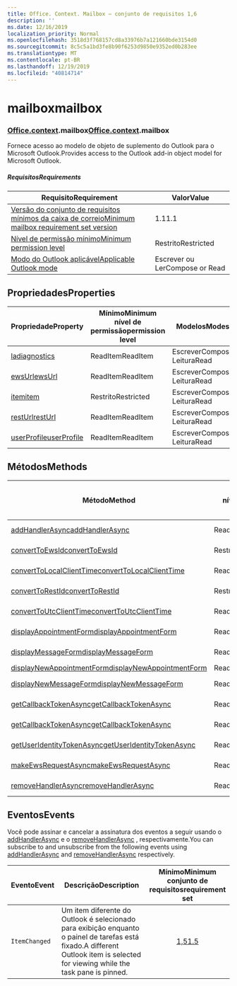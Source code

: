 ```yaml
---
title: Office. Context. Mailbox – conjunto de requisitos 1,6
description: ''
ms.date: 12/16/2019
localization_priority: Normal
ms.openlocfilehash: 3518d3f768157cd8a33976b7a121660bde3154d0
ms.sourcegitcommit: 8c5c5a1bd3fe8b90f6253d9850e9352ed0b283ee
ms.translationtype: MT
ms.contentlocale: pt-BR
ms.lasthandoff: 12/19/2019
ms.locfileid: "40814714"
---
```

# <a name="mailbox"></a><span data-ttu-id="ea778-102">mailbox</span><span class="sxs-lookup"><span data-stu-id="ea778-102">mailbox</span></span>

### <a name="officeofficemdcontextofficecontextmdmailbox"></a><span data-ttu-id="ea778-103">[Office](office.md)[.context](office.context.md).mailbox</span><span class="sxs-lookup"><span data-stu-id="ea778-103">[Office](office.md)[.context](office.context.md).mailbox</span></span>

<span data-ttu-id="ea778-104">Fornece acesso ao modelo de objeto de suplemento do Outlook para o Microsoft Outlook.</span><span class="sxs-lookup"><span data-stu-id="ea778-104">Provides access to the Outlook add-in object model for Microsoft Outlook.</span></span>

##### <a name="requirements"></a><span data-ttu-id="ea778-105">Requisitos</span><span class="sxs-lookup"><span data-stu-id="ea778-105">Requirements</span></span>

|<span data-ttu-id="ea778-106">Requisito</span><span class="sxs-lookup"><span data-stu-id="ea778-106">Requirement</span></span>| <span data-ttu-id="ea778-107">Valor</span><span class="sxs-lookup"><span data-stu-id="ea778-107">Value</span></span>|
|---|---|
|[<span data-ttu-id="ea778-108">Versão do conjunto de requisitos mínimos da caixa de correio</span><span class="sxs-lookup"><span data-stu-id="ea778-108">Minimum mailbox requirement set version</span></span>](../../requirement-sets/outlook-api-requirement-sets.md)| <span data-ttu-id="ea778-109">1.1</span><span class="sxs-lookup"><span data-stu-id="ea778-109">1.1</span></span>|
|[<span data-ttu-id="ea778-110">Nível de permissão mínimo</span><span class="sxs-lookup"><span data-stu-id="ea778-110">Minimum permission level</span></span>](/outlook/add-ins/understanding-outlook-add-in-permissions)| <span data-ttu-id="ea778-111">Restrito</span><span class="sxs-lookup"><span data-stu-id="ea778-111">Restricted</span></span>|
|[<span data-ttu-id="ea778-112">Modo do Outlook aplicável</span><span class="sxs-lookup"><span data-stu-id="ea778-112">Applicable Outlook mode</span></span>](/outlook/add-ins/#extension-points)| <span data-ttu-id="ea778-113">Escrever ou Ler</span><span class="sxs-lookup"><span data-stu-id="ea778-113">Compose or Read</span></span>|

## <a name="properties"></a><span data-ttu-id="ea778-114">Propriedades</span><span class="sxs-lookup"><span data-stu-id="ea778-114">Properties</span></span>

| <span data-ttu-id="ea778-115">Propriedade</span><span class="sxs-lookup"><span data-stu-id="ea778-115">Property</span></span> | <span data-ttu-id="ea778-116">Mínimo</span><span class="sxs-lookup"><span data-stu-id="ea778-116">Minimum</span></span><br><span data-ttu-id="ea778-117">nível de permissão</span><span class="sxs-lookup"><span data-stu-id="ea778-117">permission level</span></span> | <span data-ttu-id="ea778-118">Modelos</span><span class="sxs-lookup"><span data-stu-id="ea778-118">Modes</span></span> | <span data-ttu-id="ea778-119">Tipo de retorno</span><span class="sxs-lookup"><span data-stu-id="ea778-119">Return type</span></span> | <span data-ttu-id="ea778-120">Mínimo</span><span class="sxs-lookup"><span data-stu-id="ea778-120">Minimum</span></span><br><span data-ttu-id="ea778-121">conjunto de requisitos</span><span class="sxs-lookup"><span data-stu-id="ea778-121">requirement set</span></span> |
|---|---|---|---|:---:|
| [<span data-ttu-id="ea778-122">la</span><span class="sxs-lookup"><span data-stu-id="ea778-122">diagnostics</span></span>](office.context.mailbox.diagnostics.md) | <span data-ttu-id="ea778-123">ReadItem</span><span class="sxs-lookup"><span data-stu-id="ea778-123">ReadItem</span></span> | <span data-ttu-id="ea778-124">Escrever</span><span class="sxs-lookup"><span data-stu-id="ea778-124">Compose</span></span><br><span data-ttu-id="ea778-125">Leitura</span><span class="sxs-lookup"><span data-stu-id="ea778-125">Read</span></span> | [<span data-ttu-id="ea778-126">La</span><span class="sxs-lookup"><span data-stu-id="ea778-126">Diagnostics</span></span>](/javascript/api/outlook/office.diagnostics?view=outlook-js-1.6) | [<span data-ttu-id="ea778-127">1.1</span><span class="sxs-lookup"><span data-stu-id="ea778-127">1.1</span></span>](../requirement-set-1.1/outlook-requirement-set-1.1.md) |
| [<span data-ttu-id="ea778-128">ewsUrl</span><span class="sxs-lookup"><span data-stu-id="ea778-128">ewsUrl</span></span>](/javascript/api/outlook/office.mailbox?view=outlook-js-1.6#ewsurl) | <span data-ttu-id="ea778-129">ReadItem</span><span class="sxs-lookup"><span data-stu-id="ea778-129">ReadItem</span></span> | <span data-ttu-id="ea778-130">Escrever</span><span class="sxs-lookup"><span data-stu-id="ea778-130">Compose</span></span><br><span data-ttu-id="ea778-131">Leitura</span><span class="sxs-lookup"><span data-stu-id="ea778-131">Read</span></span> | <span data-ttu-id="ea778-132">String</span><span class="sxs-lookup"><span data-stu-id="ea778-132">String</span></span> | [<span data-ttu-id="ea778-133">1.1</span><span class="sxs-lookup"><span data-stu-id="ea778-133">1.1</span></span>](../requirement-set-1.1/outlook-requirement-set-1.1.md) |
| [<span data-ttu-id="ea778-134">item</span><span class="sxs-lookup"><span data-stu-id="ea778-134">item</span></span>](office.context.mailbox.item.md) | <span data-ttu-id="ea778-135">Restrito</span><span class="sxs-lookup"><span data-stu-id="ea778-135">Restricted</span></span> | <span data-ttu-id="ea778-136">Escrever</span><span class="sxs-lookup"><span data-stu-id="ea778-136">Compose</span></span><br><span data-ttu-id="ea778-137">Leitura</span><span class="sxs-lookup"><span data-stu-id="ea778-137">Read</span></span> | [<span data-ttu-id="ea778-138">Item</span><span class="sxs-lookup"><span data-stu-id="ea778-138">Item</span></span>](/javascript/api/outlook/office.item?view=outlook-js-1.6) | [<span data-ttu-id="ea778-139">1.1</span><span class="sxs-lookup"><span data-stu-id="ea778-139">1.1</span></span>](../requirement-set-1.1/outlook-requirement-set-1.1.md) |
| [<span data-ttu-id="ea778-140">restUrl</span><span class="sxs-lookup"><span data-stu-id="ea778-140">restUrl</span></span>](/javascript/api/outlook/office.mailbox?view=outlook-js-1.6#resturl) | <span data-ttu-id="ea778-141">ReadItem</span><span class="sxs-lookup"><span data-stu-id="ea778-141">ReadItem</span></span> | <span data-ttu-id="ea778-142">Escrever</span><span class="sxs-lookup"><span data-stu-id="ea778-142">Compose</span></span><br><span data-ttu-id="ea778-143">Leitura</span><span class="sxs-lookup"><span data-stu-id="ea778-143">Read</span></span> | <span data-ttu-id="ea778-144">String</span><span class="sxs-lookup"><span data-stu-id="ea778-144">String</span></span> | [<span data-ttu-id="ea778-145">1,5</span><span class="sxs-lookup"><span data-stu-id="ea778-145">1.5</span></span>](../requirement-set-1.5/outlook-requirement-set-1.5.md) |
| [<span data-ttu-id="ea778-146">userProfile</span><span class="sxs-lookup"><span data-stu-id="ea778-146">userProfile</span></span>](office.context.mailbox.userProfile.md) | <span data-ttu-id="ea778-147">ReadItem</span><span class="sxs-lookup"><span data-stu-id="ea778-147">ReadItem</span></span> | <span data-ttu-id="ea778-148">Escrever</span><span class="sxs-lookup"><span data-stu-id="ea778-148">Compose</span></span><br><span data-ttu-id="ea778-149">Leitura</span><span class="sxs-lookup"><span data-stu-id="ea778-149">Read</span></span> | [<span data-ttu-id="ea778-150">UserProfile</span><span class="sxs-lookup"><span data-stu-id="ea778-150">UserProfile</span></span>](/javascript/api/outlook/office.userprofile?view=outlook-js-1.6) | [<span data-ttu-id="ea778-151">1.1</span><span class="sxs-lookup"><span data-stu-id="ea778-151">1.1</span></span>](../requirement-set-1.1/outlook-requirement-set-1.1.md) |

## <a name="methods"></a><span data-ttu-id="ea778-152">Métodos</span><span class="sxs-lookup"><span data-stu-id="ea778-152">Methods</span></span>

| <span data-ttu-id="ea778-153">Método</span><span class="sxs-lookup"><span data-stu-id="ea778-153">Method</span></span> | <span data-ttu-id="ea778-154">Mínimo</span><span class="sxs-lookup"><span data-stu-id="ea778-154">Minimum</span></span><br><span data-ttu-id="ea778-155">nível de permissão</span><span class="sxs-lookup"><span data-stu-id="ea778-155">permission level</span></span> | <span data-ttu-id="ea778-156">Modelos</span><span class="sxs-lookup"><span data-stu-id="ea778-156">Modes</span></span> | <span data-ttu-id="ea778-157">Mínimo</span><span class="sxs-lookup"><span data-stu-id="ea778-157">Minimum</span></span><br><span data-ttu-id="ea778-158">conjunto de requisitos</span><span class="sxs-lookup"><span data-stu-id="ea778-158">requirement set</span></span> |
|---|---|---|:---:|
| [<span data-ttu-id="ea778-159">addHandlerAsync</span><span class="sxs-lookup"><span data-stu-id="ea778-159">addHandlerAsync</span></span>](/javascript/api/outlook/office.mailbox?view=outlook-js-1.6#addhandlerasync-eventtype--handler--options--callback-) | <span data-ttu-id="ea778-160">ReadItem</span><span class="sxs-lookup"><span data-stu-id="ea778-160">ReadItem</span></span> | <span data-ttu-id="ea778-161">Escrever</span><span class="sxs-lookup"><span data-stu-id="ea778-161">Compose</span></span><br><span data-ttu-id="ea778-162">Leitura</span><span class="sxs-lookup"><span data-stu-id="ea778-162">Read</span></span> | [<span data-ttu-id="ea778-163">1,5</span><span class="sxs-lookup"><span data-stu-id="ea778-163">1.5</span></span>](../requirement-set-1.5/outlook-requirement-set-1.5.md) |
| [<span data-ttu-id="ea778-164">convertToEwsId</span><span class="sxs-lookup"><span data-stu-id="ea778-164">convertToEwsId</span></span>](/javascript/api/outlook/office.mailbox?view=outlook-js-1.6#converttoewsid-itemid--restversion-) | <span data-ttu-id="ea778-165">Restrito</span><span class="sxs-lookup"><span data-stu-id="ea778-165">Restricted</span></span> | <span data-ttu-id="ea778-166">Escrever</span><span class="sxs-lookup"><span data-stu-id="ea778-166">Compose</span></span><br><span data-ttu-id="ea778-167">Leitura</span><span class="sxs-lookup"><span data-stu-id="ea778-167">Read</span></span> | [<span data-ttu-id="ea778-168">1.3</span><span class="sxs-lookup"><span data-stu-id="ea778-168">1.3</span></span>](../requirement-set-1.3/outlook-requirement-set-1.3.md) |
| [<span data-ttu-id="ea778-169">convertToLocalClientTime</span><span class="sxs-lookup"><span data-stu-id="ea778-169">convertToLocalClientTime</span></span>](/javascript/api/outlook/office.mailbox?view=outlook-js-1.6#converttolocalclienttime-timevalue-) | <span data-ttu-id="ea778-170">ReadItem</span><span class="sxs-lookup"><span data-stu-id="ea778-170">ReadItem</span></span> | <span data-ttu-id="ea778-171">Escrever</span><span class="sxs-lookup"><span data-stu-id="ea778-171">Compose</span></span><br><span data-ttu-id="ea778-172">Leitura</span><span class="sxs-lookup"><span data-stu-id="ea778-172">Read</span></span> | [<span data-ttu-id="ea778-173">1.1</span><span class="sxs-lookup"><span data-stu-id="ea778-173">1.1</span></span>](../requirement-set-1.1/outlook-requirement-set-1.1.md) |
| [<span data-ttu-id="ea778-174">convertToRestId</span><span class="sxs-lookup"><span data-stu-id="ea778-174">convertToRestId</span></span>](/javascript/api/outlook/office.mailbox?view=outlook-js-1.6#converttorestid-itemid--restversion-) | <span data-ttu-id="ea778-175">Restrito</span><span class="sxs-lookup"><span data-stu-id="ea778-175">Restricted</span></span> | <span data-ttu-id="ea778-176">Escrever</span><span class="sxs-lookup"><span data-stu-id="ea778-176">Compose</span></span><br><span data-ttu-id="ea778-177">Leitura</span><span class="sxs-lookup"><span data-stu-id="ea778-177">Read</span></span> | [<span data-ttu-id="ea778-178">1.3</span><span class="sxs-lookup"><span data-stu-id="ea778-178">1.3</span></span>](../requirement-set-1.3/outlook-requirement-set-1.3.md) |
| [<span data-ttu-id="ea778-179">convertToUtcClientTime</span><span class="sxs-lookup"><span data-stu-id="ea778-179">convertToUtcClientTime</span></span>](/javascript/api/outlook/office.mailbox?view=outlook-js-1.6#converttoutcclienttime-input-) | <span data-ttu-id="ea778-180">ReadItem</span><span class="sxs-lookup"><span data-stu-id="ea778-180">ReadItem</span></span> | <span data-ttu-id="ea778-181">Escrever</span><span class="sxs-lookup"><span data-stu-id="ea778-181">Compose</span></span><br><span data-ttu-id="ea778-182">Leitura</span><span class="sxs-lookup"><span data-stu-id="ea778-182">Read</span></span> | [<span data-ttu-id="ea778-183">1.1</span><span class="sxs-lookup"><span data-stu-id="ea778-183">1.1</span></span>](../requirement-set-1.1/outlook-requirement-set-1.1.md) |
| [<span data-ttu-id="ea778-184">displayAppointmentForm</span><span class="sxs-lookup"><span data-stu-id="ea778-184">displayAppointmentForm</span></span>](/javascript/api/outlook/office.mailbox?view=outlook-js-1.6#displayappointmentform-itemid-) | <span data-ttu-id="ea778-185">ReadItem</span><span class="sxs-lookup"><span data-stu-id="ea778-185">ReadItem</span></span> | <span data-ttu-id="ea778-186">Escrever</span><span class="sxs-lookup"><span data-stu-id="ea778-186">Compose</span></span><br><span data-ttu-id="ea778-187">Leitura</span><span class="sxs-lookup"><span data-stu-id="ea778-187">Read</span></span> | [<span data-ttu-id="ea778-188">1.1</span><span class="sxs-lookup"><span data-stu-id="ea778-188">1.1</span></span>](../requirement-set-1.1/outlook-requirement-set-1.1.md) |
| [<span data-ttu-id="ea778-189">displayMessageForm</span><span class="sxs-lookup"><span data-stu-id="ea778-189">displayMessageForm</span></span>](/javascript/api/outlook/office.mailbox?view=outlook-js-1.6#displaymessageform-itemid-) | <span data-ttu-id="ea778-190">ReadItem</span><span class="sxs-lookup"><span data-stu-id="ea778-190">ReadItem</span></span> | <span data-ttu-id="ea778-191">Escrever</span><span class="sxs-lookup"><span data-stu-id="ea778-191">Compose</span></span><br><span data-ttu-id="ea778-192">Leitura</span><span class="sxs-lookup"><span data-stu-id="ea778-192">Read</span></span> | [<span data-ttu-id="ea778-193">1.1</span><span class="sxs-lookup"><span data-stu-id="ea778-193">1.1</span></span>](../requirement-set-1.1/outlook-requirement-set-1.1.md) |
| [<span data-ttu-id="ea778-194">displayNewAppointmentForm</span><span class="sxs-lookup"><span data-stu-id="ea778-194">displayNewAppointmentForm</span></span>](/javascript/api/outlook/office.mailbox?view=outlook-js-1.6#displaynewappointmentform-parameters-) | <span data-ttu-id="ea778-195">ReadItem</span><span class="sxs-lookup"><span data-stu-id="ea778-195">ReadItem</span></span> | <span data-ttu-id="ea778-196">Leitura</span><span class="sxs-lookup"><span data-stu-id="ea778-196">Read</span></span> | [<span data-ttu-id="ea778-197">1.1</span><span class="sxs-lookup"><span data-stu-id="ea778-197">1.1</span></span>](../requirement-set-1.1/outlook-requirement-set-1.1.md) |
| [<span data-ttu-id="ea778-198">displayNewMessageForm</span><span class="sxs-lookup"><span data-stu-id="ea778-198">displayNewMessageForm</span></span>](/javascript/api/outlook/office.mailbox?view=outlook-js-1.6#displaynewmessageform-parameters-) | <span data-ttu-id="ea778-199">ReadItem</span><span class="sxs-lookup"><span data-stu-id="ea778-199">ReadItem</span></span> | <span data-ttu-id="ea778-200">Escrever</span><span class="sxs-lookup"><span data-stu-id="ea778-200">Compose</span></span><br><span data-ttu-id="ea778-201">Leitura</span><span class="sxs-lookup"><span data-stu-id="ea778-201">Read</span></span> | [<span data-ttu-id="ea778-202">1,6</span><span class="sxs-lookup"><span data-stu-id="ea778-202">1.6</span></span>](../requirement-set-1.6/outlook-requirement-set-1.6.md) |
| [<span data-ttu-id="ea778-203">getCallbackTokenAsync</span><span class="sxs-lookup"><span data-stu-id="ea778-203">getCallbackTokenAsync</span></span>](/javascript/api/outlook/office.mailbox?view=outlook-js-1.6#getcallbacktokenasync-options--callback-) | <span data-ttu-id="ea778-204">ReadItem</span><span class="sxs-lookup"><span data-stu-id="ea778-204">ReadItem</span></span> | <span data-ttu-id="ea778-205">Escrever</span><span class="sxs-lookup"><span data-stu-id="ea778-205">Compose</span></span><br><span data-ttu-id="ea778-206">Leitura</span><span class="sxs-lookup"><span data-stu-id="ea778-206">Read</span></span> | [<span data-ttu-id="ea778-207">1,5</span><span class="sxs-lookup"><span data-stu-id="ea778-207">1.5</span></span>](../requirement-set-1.5/outlook-requirement-set-1.5.md) |
| [<span data-ttu-id="ea778-208">getCallbackTokenAsync</span><span class="sxs-lookup"><span data-stu-id="ea778-208">getCallbackTokenAsync</span></span>](/javascript/api/outlook/office.mailbox?view=outlook-js-1.6#getcallbacktokenasync-callback--usercontext-) | <span data-ttu-id="ea778-209">ReadItem</span><span class="sxs-lookup"><span data-stu-id="ea778-209">ReadItem</span></span> | <span data-ttu-id="ea778-210">Escrever</span><span class="sxs-lookup"><span data-stu-id="ea778-210">Compose</span></span><br><span data-ttu-id="ea778-211">Leitura</span><span class="sxs-lookup"><span data-stu-id="ea778-211">Read</span></span> | [<span data-ttu-id="ea778-212">1.3</span><span class="sxs-lookup"><span data-stu-id="ea778-212">1.3</span></span>](../requirement-set-1.3/outlook-requirement-set-1.3.md)<br>[<span data-ttu-id="ea778-213">1.1</span><span class="sxs-lookup"><span data-stu-id="ea778-213">1.1</span></span>](../requirement-set-1.1/outlook-requirement-set-1.1.md) |
| [<span data-ttu-id="ea778-214">getUserIdentityTokenAsync</span><span class="sxs-lookup"><span data-stu-id="ea778-214">getUserIdentityTokenAsync</span></span>](/javascript/api/outlook/office.mailbox?view=outlook-js-1.6#getuseridentitytokenasync-callback--usercontext-) | <span data-ttu-id="ea778-215">ReadItem</span><span class="sxs-lookup"><span data-stu-id="ea778-215">ReadItem</span></span> | <span data-ttu-id="ea778-216">Escrever</span><span class="sxs-lookup"><span data-stu-id="ea778-216">Compose</span></span><br><span data-ttu-id="ea778-217">Leitura</span><span class="sxs-lookup"><span data-stu-id="ea778-217">Read</span></span> | [<span data-ttu-id="ea778-218">1.1</span><span class="sxs-lookup"><span data-stu-id="ea778-218">1.1</span></span>](../requirement-set-1.1/outlook-requirement-set-1.1.md) |
| [<span data-ttu-id="ea778-219">makeEwsRequestAsync</span><span class="sxs-lookup"><span data-stu-id="ea778-219">makeEwsRequestAsync</span></span>](/javascript/api/outlook/office.mailbox?view=outlook-js-1.6#makeewsrequestasync-data--callback--usercontext-) | <span data-ttu-id="ea778-220">ReadWriteMailbox</span><span class="sxs-lookup"><span data-stu-id="ea778-220">ReadWriteMailbox</span></span> | <span data-ttu-id="ea778-221">Escrever</span><span class="sxs-lookup"><span data-stu-id="ea778-221">Compose</span></span><br><span data-ttu-id="ea778-222">Leitura</span><span class="sxs-lookup"><span data-stu-id="ea778-222">Read</span></span> | [<span data-ttu-id="ea778-223">1.1</span><span class="sxs-lookup"><span data-stu-id="ea778-223">1.1</span></span>](../requirement-set-1.1/outlook-requirement-set-1.1.md) |
| [<span data-ttu-id="ea778-224">removeHandlerAsync</span><span class="sxs-lookup"><span data-stu-id="ea778-224">removeHandlerAsync</span></span>](/javascript/api/outlook/office.mailbox?view=outlook-js-1.6#removehandlerasync-eventtype--options--callback-) | <span data-ttu-id="ea778-225">ReadItem</span><span class="sxs-lookup"><span data-stu-id="ea778-225">ReadItem</span></span> | <span data-ttu-id="ea778-226">Escrever</span><span class="sxs-lookup"><span data-stu-id="ea778-226">Compose</span></span><br><span data-ttu-id="ea778-227">Leitura</span><span class="sxs-lookup"><span data-stu-id="ea778-227">Read</span></span> | [<span data-ttu-id="ea778-228">1,5</span><span class="sxs-lookup"><span data-stu-id="ea778-228">1.5</span></span>](../requirement-set-1.5/outlook-requirement-set-1.5.md) |

## <a name="events"></a><span data-ttu-id="ea778-229">Eventos</span><span class="sxs-lookup"><span data-stu-id="ea778-229">Events</span></span>

<span data-ttu-id="ea778-230">Você pode assinar e cancelar a assinatura dos eventos a seguir usando o [addHandlerAsync](/javascript/api/outlook/office.mailbox?view=outlook-js-1.6#addhandlerasync-eventtype--handler--options--callback-) e o [removeHandlerAsync](/javascript/api/outlook/office.mailbox?view=outlook-js-1.6#removehandlerasync-eventtype--options--callback-) , respectivamente.</span><span class="sxs-lookup"><span data-stu-id="ea778-230">You can subscribe to and unsubscribe from the following events using [addHandlerAsync](/javascript/api/outlook/office.mailbox?view=outlook-js-1.6#addhandlerasync-eventtype--handler--options--callback-) and [removeHandlerAsync](/javascript/api/outlook/office.mailbox?view=outlook-js-1.6#removehandlerasync-eventtype--options--callback-) respectively.</span></span>

| <span data-ttu-id="ea778-231">Evento</span><span class="sxs-lookup"><span data-stu-id="ea778-231">Event</span></span> | <span data-ttu-id="ea778-232">Descrição</span><span class="sxs-lookup"><span data-stu-id="ea778-232">Description</span></span> | <span data-ttu-id="ea778-233">Mínimo</span><span class="sxs-lookup"><span data-stu-id="ea778-233">Minimum</span></span><br><span data-ttu-id="ea778-234">conjunto de requisitos</span><span class="sxs-lookup"><span data-stu-id="ea778-234">requirement set</span></span> |
|---|---|:---:|
|`ItemChanged`| <span data-ttu-id="ea778-235">Um item diferente do Outlook é selecionado para exibição enquanto o painel de tarefas está fixado.</span><span class="sxs-lookup"><span data-stu-id="ea778-235">A different Outlook item is selected for viewing while the task pane is pinned.</span></span> | [<span data-ttu-id="ea778-236">1,5</span><span class="sxs-lookup"><span data-stu-id="ea778-236">1.5</span></span>](../requirement-set-1.5/outlook-requirement-set-1.5.md) |
